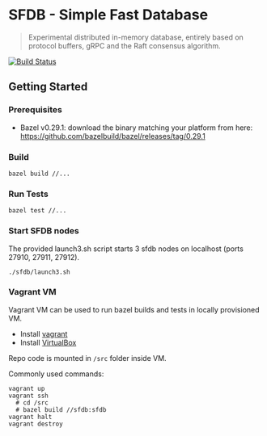 # SFDB - Simple Fast Database

> Experimental distributed in-memory database, entirely based on protocol buffers, gRPC and the Raft consensus algorithm.

[![Build Status](https://travis-ci.org/szab100/sfdb.svg?branch=master)](https://travis-ci.org/szab100/sfdb)

## Getting Started

### Prerequisites

- Bazel v0.29.1: download the binary matching your platform from here: https://github.com/bazelbuild/bazel/releases/tag/0.29.1

### Build

```
bazel build //...
```

### Run Tests

```
bazel test //...
```

### Start SFDB nodes

The provided launch3.sh script starts 3 sfdb nodes on localhost (ports 27910, 27911,
27912).

```
./sfdb/launch3.sh
```

### Vagrant VM

Vagrant VM can be used to run bazel builds and tests in locally provisioned VM.

- Install [vagrant](https://www.vagrantup.com/downloads.html)
- Install [VirtualBox](https://www.virtualbox.org/wiki/Downloads)

Repo code is mounted in `/src` folder inside VM.

Commonly used commands:

```
vagrant up
vagrant ssh
  # cd /src
  # bazel build //sfdb:sfdb
vagrant halt
vagrant destroy
```

